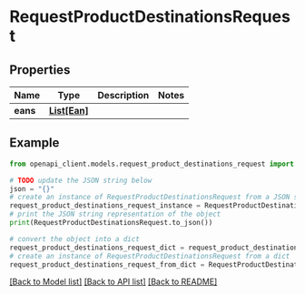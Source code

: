 # RequestProductDestinationsRequest


## Properties

Name | Type | Description | Notes
------------ | ------------- | ------------- | -------------
**eans** | [**List[Ean]**](Ean.md) |  | 

## Example

```python
from openapi_client.models.request_product_destinations_request import RequestProductDestinationsRequest

# TODO update the JSON string below
json = "{}"
# create an instance of RequestProductDestinationsRequest from a JSON string
request_product_destinations_request_instance = RequestProductDestinationsRequest.from_json(json)
# print the JSON string representation of the object
print(RequestProductDestinationsRequest.to_json())

# convert the object into a dict
request_product_destinations_request_dict = request_product_destinations_request_instance.to_dict()
# create an instance of RequestProductDestinationsRequest from a dict
request_product_destinations_request_from_dict = RequestProductDestinationsRequest.from_dict(request_product_destinations_request_dict)
```
[[Back to Model list]](../README.md#documentation-for-models) [[Back to API list]](../README.md#documentation-for-api-endpoints) [[Back to README]](../README.md)


